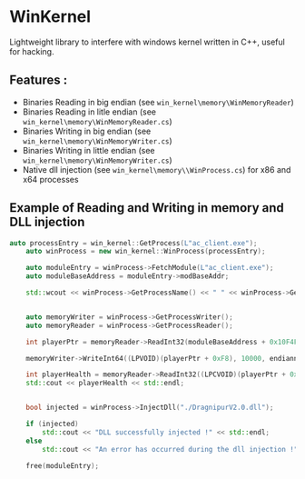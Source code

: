 # WinKernel

Lightweight library to interfere with windows kernel written in C++, useful for hacking.

## Features :

- Binaries Reading in big endian (see `win_kernel\memory\WinMemoryReader`)
- Binaries Reading in litle endian (see `win_kernel\memory\WinMemoryReader.cs`)
- Binaries Writing in big endian (see `win_kernel\memory\WinMemoryWriter.cs`)
- Binaries Writing in little endian (see `win_kernel\memory\WinMemoryWriter.cs`)
- Native dll injection (see `win_kernel\memory\\WinProcess.cs`) for x86 and x64 processes

## Example of Reading and Writing in memory and DLL injection

```cpp
auto processEntry = win_kernel::GetProcess(L"ac_client.exe");
	auto winProcess = new win_kernel::WinProcess(processEntry);

	auto moduleEntry = winProcess->FetchModule(L"ac_client.exe");
	auto moduleBaseAddress = moduleEntry->modBaseAddr;

	std::wcout << winProcess->GetProcessName() << " " << winProcess->GetProcessId() << std::endl;


	auto memoryWriter = winProcess->GetProcessWriter();
	auto memoryReader = winProcess->GetProcessReader();

	int playerPtr = memoryReader->ReadInt32(moduleBaseAddress + 0x10F4F4, endianness_enum::LittleEndian);

	memoryWriter->WriteInt64((LPVOID)(playerPtr + 0xF8), 10000, endianness_enum::LittleEndian);

	int playerHealth = memoryReader->ReadInt32((LPCVOID)(playerPtr + 0xF8), endianness_enum::LittleEndian);
	std::cout << playerHealth << std::endl;


	bool injected = winProcess->InjectDll("./DragnipurV2.0.dll");

	if (injected)
		std::cout << "DLL successfully injected !" << std::endl;
	else
		std::cout << "An error has occurred during the dll injection !" << std::endl;

	free(moduleEntry);

```
